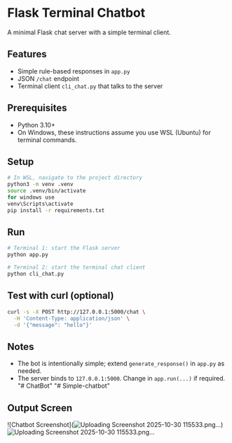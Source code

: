 # Flask Terminal Chatbot

A minimal Flask chat server with a simple terminal client.

## Features
- Simple rule-based responses in `app.py`
- JSON `/chat` endpoint
- Terminal client `cli_chat.py` that talks to the server

## Prerequisites
- Python 3.10+
- On Windows, these instructions assume you use WSL (Ubuntu) for terminal commands.

## Setup
```bash
# In WSL, navigate to the project directory
python3 -m venv .venv
source .venv/bin/activate 
for windows use 
venv\Scripts\activate
pip install -r requirements.txt
```

## Run
```bash
# Terminal 1: start the Flask server
python app.py

# Terminal 2: start the terminal chat client
python cli_chat.py
```

## Test with curl (optional)
```bash
curl -s -X POST http://127.0.0.1:5000/chat \
  -H 'Content-Type: application/json' \
  -d '{"message": "hello"}'
```

## Notes
- The bot is intentionally simple; extend `generate_response()` in `app.py` as needed.
- The server binds to `127.0.0.1:5000`. Change in `app.run(...)` if required.
"# ChatBot" 
"# Simple-chatbot"


## Output Screen
![Chatbot Screenshot](![Uploading Screenshot 2025-10-30 115533.png…]())
![Uploading Screenshot 2025-10-30 115533.png…]()

